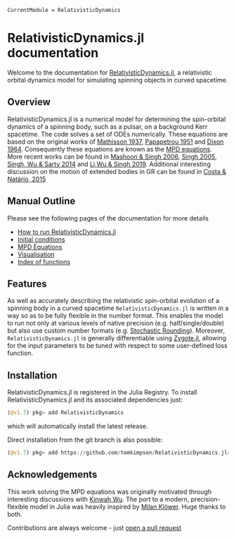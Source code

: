```@meta
CurrentModule = RelativisticDynamics
```

# RelativisticDynamics.jl documentation

Welcome to the documentation for [RelativisticDynamics.jl](https://github.com/tomkimpson/RelativisticDynamics.jl), a relativistic orbital dynamics model for simulating spinning objects in curved spacetime.

## Overview
RelativisticDynamics.jl is a numerical model for determining the spin-orbital dynamics of a spinning body, such as a pulsar, on a background Kerr spacetime. The code solves a set of ODEs numerically. These equations are based on the original works of [Mathisson 1937](https://link.springer.com/article/10.1007/s10714-010-0939-y), [Papapetrou 1951](https://royalsocietypublishing.org/doi/10.1098/rspa.1951.0200) and [Dixon 1964](https://ui.adsabs.harvard.edu/abs/1964NCim...34..317D). Consequently these equations are known as the [MPD equations](https://en.wikipedia.org/wiki/Mathisson%E2%80%93Papapetrou%E2%80%93Dixon_equations). More recent works can be found in [Mashoon & Singh 2006](https://arxiv.org/abs/astro-ph/0608278), [Singh 2005](https://journals.aps.org/prd/abstract/10.1103/PhysRevD.72.084033), [Singh, Wu & Sarty 2014](https://arxiv.org/abs/1403.7171) and [Li,Wu & Singh 2019](https://arxiv.org/abs/1902.03146). Additional interesting discussion on the motion of extended bodies in GR can be found in [Costa & Natário, 2015](https://arxiv.org/abs/1410.6443)



## Manual Outline

Please see the following pages of the documentation for more details    

- [How to run RelativisticDynamics.jl](how_to_run.md)
- [Initial conditions](IC.md)
- [MPD Equations](MPD.md)
- [Visualisation](visualisation.md)
- [Index of functions](how_to_run.md)   

## Features

As well as accurately describing the relativistic spin-orbital evolution of a spinning body in a curved spacetime `RelativisticDynamics.jl` is written in a way so as to be fully flexible in the number format. This enables the model to run not only at various levels of native precision (e.g. half/single/double) but also use custom number formats (e.g. [Stochastic Rounding](https://github.com/milankl/StochasticRounding.jl)). Moreover, `RelativisticDynamics.jl` is generally differentiable using [Zygote.jl](https://fluxml.ai/Zygote.jl/latest/), allowing for the input parameters to be tuned with respect to some user-defined loss function.



## Installation

RelativisticDynamics.jl is registered in the Julia Registry. To install RelativisticDynamics.jl and its associated dependencies just:
```julia
(@v1.7) pkg> add RelativisticDynamics
```
which will automatically install the latest release. 

Direct installation from the git branch is also possible:
```julia
(@v1.7) pkg> add https://github.com/tomkimpson/RelativisticDynamics.jl#branch_name
```



## Acknowledgements 
This work solving the MPD equations was originally motivated through interesting discussions with [Kinwah Wu](https://www.ucl.ac.uk/mssl/people/prof-kinwah-wu). The port to a modern, precision-flexible model in Julia was heavily inspired by [Milan Klöwer](https://github.com/milankl). Huge thanks to both.


Contributions are always welcome - just [open a pull request](https://github.com/tomkimpson/RelativisticDynamics.jl/pulls)


